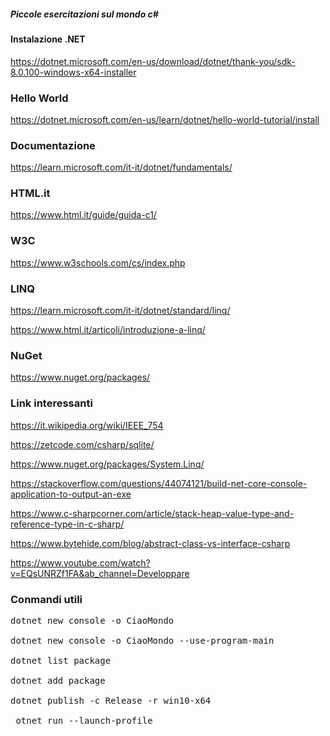 ##### Piccole esercitazioni sul mondo c#

#### Instalazione .NET
https://dotnet.microsoft.com/en-us/download/dotnet/thank-you/sdk-8.0.100-windows-x64-installer


### Hello World
https://dotnet.microsoft.com/en-us/learn/dotnet/hello-world-tutorial/install


### Documentazione
https://learn.microsoft.com/it-it/dotnet/fundamentals/


### HTML.it 
https://www.html.it/guide/guida-c1/ 


### W3C
https://www.w3schools.com/cs/index.php


### LINQ
https://learn.microsoft.com/it-it/dotnet/standard/linq/

https://www.html.it/articoli/introduzione-a-linq/


### NuGet
https://www.nuget.org/packages/


### Link interessanti
https://it.wikipedia.org/wiki/IEEE_754

https://zetcode.com/csharp/sqlite/

https://www.nuget.org/packages/System.Linq/

https://stackoverflow.com/questions/44074121/build-net-core-console-application-to-output-an-exe

https://www.c-sharpcorner.com/article/stack-heap-value-type-and-reference-type-in-c-sharp/

https://www.bytehide.com/blog/abstract-class-vs-interface-csharp

https://www.youtube.com/watch?v=EQsUNRZf1FA&ab_channel=Developpare


### Conmandi utili
<pre>
dotnet new console -o CiaoMondo</br>
dotnet new console -o CiaoMondo --use-program-main</br>
dotnet list package</br>
dotnet add package <nome pacchetto></br>
dotnet publish -c Release -r win10-x64</br>
 otnet run --launch-profile <nome_profilo></br>
</pre>